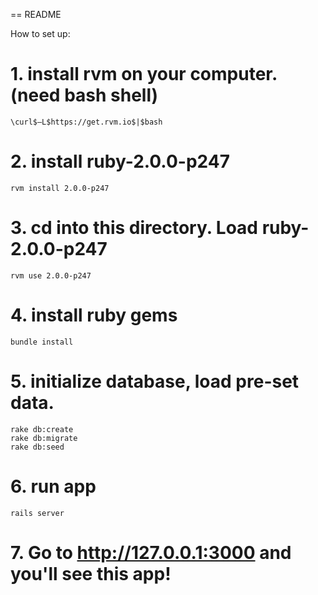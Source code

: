 == README

How to set up:

# 1. install rvm on your computer. (need bash shell) 

```console
\curl$–L$https://get.rvm.io$|$bash
```

# 2. install ruby-2.0.0-p247

```console
rvm install 2.0.0-p247
```

# 3. cd into this directory. Load ruby-2.0.0-p247

```console
rvm use 2.0.0-p247
```

# 4. install ruby gems

```console
bundle install
```

# 5. initialize database, load pre-set data.

```console
rake db:create
rake db:migrate
rake db:seed
```

# 6. run app

```console
rails server
```

# 7. Go to http://127.0.0.1:3000 and you'll see this app!
